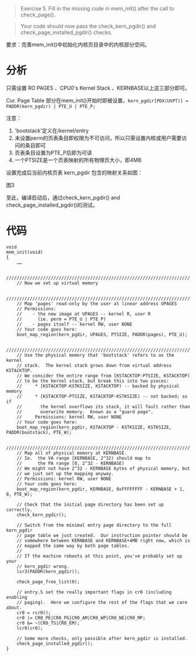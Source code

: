 >Exercise 5. Fill in the missing code in mem_init() after the call to check_page().

>Your code should now pass the check_kern_pgdir() and check_page_installed_pgdir() checks.

要求：完善mem_init()中初始化内核页目录中的内核部分空间。

# 分析

只需设置 RO PAGES 、CPU0's Kernel Stack 、KERNBASE以上这三部分即可。

Cur. Page Table 部分在mem_init()开始时即被设置，`kern_pgdir[PDX(UVPT)] = PADDR(kern_pgdir) | PTE_U | PTE_P;`

注意：
1. 'bootstack'定义在/kernel/entry
2. 未设置perm的页表条目即权限为不可访问，所以只需设置内核或用户需要访问的条目即可
3. 页表条目设置为PTE_P后即为可读
4. 一个PTSIZE是一个页表映射的所有物理页大小，即4MB

设置完成后当前内核页表 kern_pgdir 包含的映射关系如图：

图3

至此，编译启动后，通过check_kern_pgdir() and check_page_installed_pgdir()的测试。

# 代码

```
void
mem_init(void)
{
	……

	//////////////////////////////////////////////////////////////////////
	// Now we set up virtual memory

	//////////////////////////////////////////////////////////////////////
	// Map 'pages' read-only by the user at linear address UPAGES
	// Permissions:
	//    - the new image at UPAGES -- kernel R, user R
	//      (ie. perm = PTE_U | PTE_P)
	//    - pages itself -- kernel RW, user NONE
	// Your code goes here:
	boot_map_region(kern_pgdir, UPAGES, PTSIZE, PADDR(pages), PTE_U);

	//////////////////////////////////////////////////////////////////////
	// Use the physical memory that 'bootstack' refers to as the kernel
	// stack.  The kernel stack grows down from virtual address KSTACKTOP.
	// We consider the entire range from [KSTACKTOP-PTSIZE, KSTACKTOP)
	// to be the kernel stack, but break this into two pieces:
	//     * [KSTACKTOP-KSTKSIZE, KSTACKTOP) -- backed by physical memory
	//     * [KSTACKTOP-PTSIZE, KSTACKTOP-KSTKSIZE) -- not backed; so if
	//       the kernel overflows its stack, it will fault rather than
	//       overwrite memory.  Known as a "guard page".
	//     Permissions: kernel RW, user NONE
	// Your code goes here:
	boot_map_region(kern_pgdir, KSTACKTOP - KSTKSIZE, KSTKSIZE, PADDR(bootstack), PTE_W);

	//////////////////////////////////////////////////////////////////////
	// Map all of physical memory at KERNBASE.
	// Ie.  the VA range [KERNBASE, 2^32) should map to
	//      the PA range [0, 2^32 - KERNBASE)
	// We might not have 2^32 - KERNBASE bytes of physical memory, but
	// we just set up the mapping anyway.
	// Permissions: kernel RW, user NONE
	// Your code goes here:
	boot_map_region(kern_pgdir, KERNBASE, 0xFFFFFFFF - KERNBASE + 1, 0, PTE_W);

	// Check that the initial page directory has been set up correctly.
	check_kern_pgdir();

	// Switch from the minimal entry page directory to the full kern_pgdir
	// page table we just created.	Our instruction pointer should be
	// somewhere between KERNBASE and KERNBASE+4MB right now, which is
	// mapped the same way by both page tables.
	//
	// If the machine reboots at this point, you've probably set up your
	// kern_pgdir wrong.
	lcr3(PADDR(kern_pgdir));

	check_page_free_list(0);

	// entry.S set the really important flags in cr0 (including enabling
	// paging).  Here we configure the rest of the flags that we care about.
	cr0 = rcr0();
	cr0 |= CR0_PE|CR0_PG|CR0_AM|CR0_WP|CR0_NE|CR0_MP;
	cr0 &= ~(CR0_TS|CR0_EM);
	lcr0(cr0);

	// Some more checks, only possible after kern_pgdir is installed.
	check_page_installed_pgdir();
}
```
